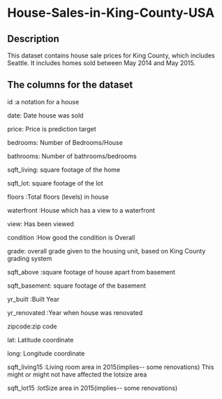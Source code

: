 # House-Sales-in-King-County-USA

## Description
This dataset contains house sale prices for King County, which includes Seattle. It includes homes sold between May 2014 and May 2015.

## The columns for the dataset

id :a notation for a house

date: Date house was sold

price: Price is prediction target

bedrooms: Number of Bedrooms/House

bathrooms: Number of bathrooms/bedrooms

sqft_living: square footage of the home

sqft_lot: square footage of the lot

floors :Total floors (levels) in house

waterfront :House which has a view to a waterfront

view: Has been viewed

condition :How good the condition is Overall

grade: overall grade given to the housing unit, based on King County grading system

sqft_above :square footage of house apart from basement

sqft_basement: square footage of the basement

yr_built :Built Year

yr_renovated :Year when house was renovated

zipcode:zip code

lat: Latitude coordinate

long: Longitude coordinate

sqft_living15 :Living room area in 2015(implies-- some renovations) This might or might not have affected the lotsize area

sqft_lot15 :lotSize area in 2015(implies-- some renovations)
